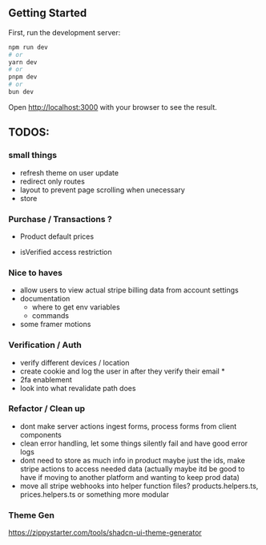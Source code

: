 ## Getting Started

First, run the development server:

```bash
npm run dev
# or
yarn dev
# or
pnpm dev
# or
bun dev
```

Open [http://localhost:3000](http://localhost:3000) with your browser to see the result.

## TODOS:

### small things

- refresh theme on user update
- redirect only routes
- layout to prevent page scrolling when unecessary
- store

### Purchase / Transactions ?

- Product default prices

- isVerified access restriction

### Nice to haves

- allow users to view actual stripe billing data from account settings
- documentation
  - where to get env variables
  - commands
- some framer motions

### Verification / Auth

- verify different devices / location
- create cookie and log the user in after they verify their email \*
- 2fa enablement
- look into what revalidate path does

### Refactor / Clean up

- dont make server actions ingest forms, process forms from client components
- clean error handling, let some things silently fail and have good error logs
- dont need to store as much info in product maybe just the ids, make stripe actions to access needed data (actually maybe itd be good to have if moving to another platform and wanting to keep prod data)
- move all stripe webhooks into helper function files? products.helpers.ts, prices.helpers.ts or something more modular

### Theme Gen

https://zippystarter.com/tools/shadcn-ui-theme-generator
